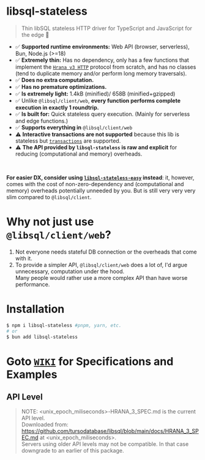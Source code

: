 # libsql-stateless

> Thin libSQL stateless HTTP driver for TypeScript and JavaScript for the edge 🚀
- ✅ **Supported runtime environments:** Web API (browser, serverless), Bun, Node.js (>=18)
- ✅ **Extremely thin:** Has no dependency, only has a few functions that implement the [`Hrana v3 HTTP`](https://github.com/tursodatabase/libsql/blob/main/libsql-server/docs/HRANA_3_SPEC.md) protocol from scratch, and has no classes (tend to duplicate memory and/or perform long memory traversals).
- ✅ **Does no extra computation.**
- ✅ **Has no premature optimizations.**
- ✅ **Is extremely light:** 1.4kB (minified)/ 658B (minified+gzipped)
- ✅ Unlike `@libsql/client/web`, **every function performs complete execution in exactly 1 roundtrip.**
- ✅ **Is built for:** Quick stateless query execution. (Mainly for serverless and edge functions.)
- ✅ **Supports everything in** `@libsql/client/web`
- ⚠️ **Interactive transactions are not supported** because this lib is stateless but [`transactions`](https://github.com/DaBigBlob/libsql-stateless/wiki/transactions) are supported.
- ⚠️ **The API provided by `libsql-stateless` is raw and explicit** for reducing (computational and memory) overheads.

<br>

**For easier DX, consider using [`libsql-stateless-easy`](https://github.com/DaBigBlob/libsql-stateless-easy) instead**: it, however, comes with the cost of non-zero-dependency and (computational and memory) overheads potentially unneeded by you. But is still very very very slim compared to `@libsql/client`.

# Why not just use `@libsql/client/web`?
1. Not everyone needs stateful DB connection or the overheads that come with it.
2. To provide a simpler API, `@libsql/client/web` does a lot of, I'd argue unnecessary, computation under the hood.\
    Many people would rather use a more complex API than have worse performance.

# Installation
```sh
$ npm i libsql-stateless #pnpm, yarn, etc.
# or
$ bun add libsql-stateless
```

# Goto [`WIKI`](https://github.com/DaBigBlob/libsql-stateless/wiki) for  Specifications and Examples

## API Level
> NOTE: <unix_epoch_miliseconds>-HRANA_3_SPEC.md is the current API level.  
Downloaded from: https://github.com/tursodatabase/libsql/blob/main/docs/HRANA_3_SPEC.md at <unix_epoch_miliseconds>.  
Servers using older API levels may not be compatible. In that case downgrade to an earlier of this package.